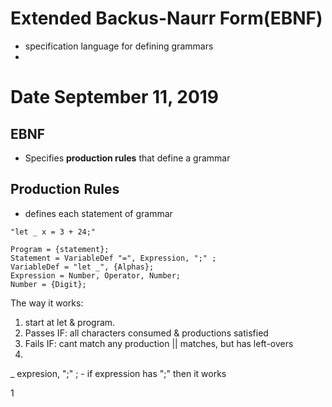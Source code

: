 # Extended Backus-Naurr Form(EBNF)
- specification language for defining grammars
- 


# Date September 11, 2019
## EBNF
- Specifies **production rules** that define a grammar

 ## Production Rules
- defines each statement of grammar
```
"let _ x = 3 + 24;"
```
```
Program = {statement};
Statement = VariableDef "=", Expression, ";" ;
VariableDef = "let _", {Alphas};
Expression = Number, Operator, Number;
Number = {Digit};

```
The way it works:
1. start at let & program.
1. Passes IF:  all characters consumed & productions satisfied 
1. Fails IF: cant match any production || matches, but has left-overs
1. 

_ expresion, ";" ;  - if expression has ";" then it works

1

	
